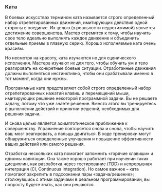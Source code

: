 ### Ката

В боевых искусствах термином ката называется строго определенный набор отрепетированных движений, имитирующих действия одной стороны в поединке. Их целью (в реальности недостижимой) является достижение совершенства. Мастер стремится к тому, чтобы научить свое тело идеально выполнять каждое движение и объединить отдельные приемы в плавную серию. Хорошо исполняемые ката очень красивы.

Но несмотря на красоту, ката изучаются не для сценического исполнения. Мастера изучают их для того, чтобы обучить ум и тело реагировать на конкретные боевые ситуации. Отработанные движения должны выполняться инстинктивно, чтобы они срабатывали именно в тот момент, когда они нужны.

Программные ката представляют собой строго определенный набор отрепетированных нажатий клавиш и перемещений мыши, имитирующих решение некоторой программной задачи. Вы не решаете задачу, потому что уже знаете решение. Вместо этого вы тренируетесь в выполнении действий и принятии решений, необходимых для решения задачи.

И снова целью является асимптотическое приближение к совершенству. Упражнение повторяется снова и снова, чтобы научить ваш мозг реагировать, а пальцы двигаться. В ходе тренировки могут обнаружиться определенные улучшения и повышение эффективности ваших действий или самого решения.

Отработка нескольких ката помогает запомнить «горячие клавиши» и идиомы навигации. Она также хорошо работает при изучении таких дисциплин, как разработка через тестирование (TDD) и непрерывная интеграция (CI, Continuous Integration). Но самое важное – ката помогают закрепить в подсознании пары «задача/решение»; столкнувшись с этими задачами в реальном программировании, вы попросту будете знать, как они решаются.
